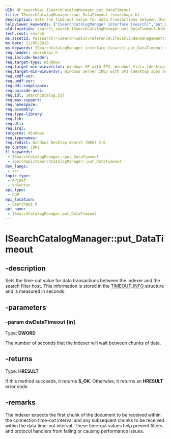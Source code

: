 ```yaml
---
UID: NF:searchapi.ISearchCatalogManager.put_DataTimeout
title: ISearchCatalogManager::put_DataTimeout (searchapi.h)
description: Sets the time-out value for data transactions between the indexer and the search filter host. This information is stored in the TIMEOUT_INFO structure and is measured in seconds.
helpviewer_keywords: ["ISearchCatalogManager interface [search]","put_DataTimeout method","ISearchCatalogManager.put_DataTimeout","ISearchCatalogManager::put_DataTimeout","_search_ISearchCatalogManager_put_DataTimeout","put_DataTimeout","put_DataTimeout method [search]","put_DataTimeout method [search]","ISearchCatalogManager interface","search._search_ISearchCatalogManager_put_DataTimeout","searchapi/ISearchCatalogManager::put_DataTimeout"]
old-location: search\_search_ISearchCatalogManager_put_DataTimeout.htm
tech.root: search
ms.assetid: VS|search|~\search\wds3x\reference\ifaces\indexmanagement\isearchcatalogmanager\put_datatimeout.htm
ms.date: 12/05/2018
ms.keywords: ISearchCatalogManager interface [search],put_DataTimeout method, ISearchCatalogManager.put_DataTimeout, ISearchCatalogManager::put_DataTimeout, _search_ISearchCatalogManager_put_DataTimeout, put_DataTimeout, put_DataTimeout method [search], put_DataTimeout method [search],ISearchCatalogManager interface, search._search_ISearchCatalogManager_put_DataTimeout, searchapi/ISearchCatalogManager::put_DataTimeout
req.header: searchapi.h
req.include-header: 
req.target-type: Windows
req.target-min-winverclnt: Windows XP with SP2, Windows Vista [desktop apps only]
req.target-min-winversvr: Windows Server 2003 with SP1 [desktop apps only]
req.kmdf-ver: 
req.umdf-ver: 
req.ddi-compliance: 
req.unicode-ansi: 
req.idl: Searchcatalog.idl
req.max-support: 
req.namespace: 
req.assembly: 
req.type-library: 
req.lib: 
req.dll: 
req.irql: 
targetos: Windows
req.typenames: 
req.redist: Windows Desktop Search (WDS) 3.0
ms.custom: 19H1
f1_keywords:
 - ISearchCatalogManager::put_DataTimeout
 - searchapi/ISearchCatalogManager::put_DataTimeout
dev_langs:
 - c++
topic_type:
 - APIRef
 - kbSyntax
api_type:
 - COM
api_location:
 - Searchapi.h
api_name:
 - ISearchCatalogManager.put_DataTimeout
---
```


# ISearchCatalogManager::put_DataTimeout


## -description

Sets the time-out value for data transactions between the indexer and the search filter host. This information is stored in the <a href="https://docs.microsoft.com/windows/desktop/api/searchapi/ns-searchapi-timeout_info">TIMEOUT_INFO</a> structure and is measured in seconds.

## -parameters

### -param dwDataTimeout [in]

Type: <b>DWORD</b>

The number of seconds that the indexer will wait between chunks of data.

## -returns

Type: <b>HRESULT</b>

If this method succeeds, it returns <b xmlns:loc="http://microsoft.com/wdcml/l10n">S_OK</b>. Otherwise, it returns an <b xmlns:loc="http://microsoft.com/wdcml/l10n">HRESULT</b> error code.

## -remarks

The indexer expects the first chunk of the document to be received within the connection time-out interval and any subsequent chunks to be received within the data time-out interval. These time-out values help prevent filters and protocol handlers from  failing or causing performance issues.

